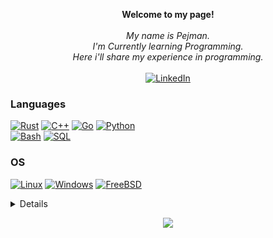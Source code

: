   
 <p align="center"> 
     <b>Welcome to my page!</b><br><br> 
     <i> 
         My name is Pejman.<br> 
         I'm Currently learning Programming.<br> 
         Here i'll share my experience in programming.<br> 
     </i><br> 
     <a href="https://www.linkedin.com/in/PejmanRezaei"> 
         <img src="https://img.shields.io/badge/LinkedIn-blue?style=flat-square&logo=linkedin" alt="LinkedIn"> 
     </a> 
 </p> 
  
 ### Languages 
 [![Rust](https://img.shields.io/badge/rust-black?style=for-the-badge&logo=rust)](https://github.com/PejmanCommits)
 [![C++](https://img.shields.io/badge/c++-black?style=for-the-badge&logo=cplusplus)](https://github.com/PejmanCommits)
 [![Go](https://img.shields.io/badge/go-black?style=for-the-badge&logo=go)](https://github.com/PejmanCommits)
 [![Python](https://img.shields.io/badge/python-black?style=for-the-badge&logo=python)](https://github.com/PejmanCommits)  
 [![Bash](https://img.shields.io/badge/bash-black?style=for-the-badge&logo=gnu-bash&logoColor=white)](https://github.com/PejmanCommits) 
 [![SQL](https://img.shields.io/badge/sql-black?style=for-the-badge&logo=mysql)](https://github.com/PejmanCommits) 
  
 ### OS 
 [![Linux](https://img.shields.io/badge/linux-black?style=for-the-badge&logo=Linux)](https://github.com/PejmanCommits) 
 [![Windows](https://img.shields.io/badge/Windows-black?style=for-the-badge&logo=Windows)](https://github.com/PejmanCommits) 
 [![FreeBSD](https://img.shields.io/badge/FreeBSD-black?style=for-the-badge&logo=FreeBSD)](https://github.com/PejmanCommits)


<details> 
 <p align="center"> 
   <a href="https://github.com/PejmanCommits"> 
     <img src="http://github-profile-summary-cards.vercel.app/api/cards/profile-details?username=PejmanCommits&theme=transparent" /> 
   </a> 
   <a href="https://github.com/PejmanCommits"> 
     <img src="https://github-readme-streak-stats.herokuapp.com/?user=PejmanCommits&hide_border=true&card_width=338&theme=transparent" /> 
   </a> 
   <a href="https://github.com/PejmanCommits"> 
     <img src="http://github-profile-summary-cards.vercel.app/api/cards/stats?username=PejmanCommits&theme=transparent" /> 
   </a> 
   <a href="https://github.com/PejmanCommits"> 
     <img src="https://github-readme-stats.vercel.app/api/top-langs/?username=PejmanCommits&langs_count=10&exclude_repo=&hide=jupyter%20notebook,vim%20script,cmake,makefile,batchfile,emacs%20lisp,css,html&layout=default&card_width=699&hide_border=true&theme=transparent" /> 
   </a> 
 </p> 
 </details> 
  
 <p align="center"> 
   <a href="https://github.com/PejmanCommits"> 
     <img src="https://komarev.com/ghpvc/?username=PejmanCommits&color=blue&style=flat)" /> 
   </a> 
  </p> 
<!--
**PejmanCommits/PejmanCommits** is a ✨ _special_ ✨ repository because its `README.md` (this file) appears on your GitHub profile.

Here are some ideas to get you started:

- 🔭 I’m currently working on ...
- 🌱 I’m currently learning ...
- 👯 I’m looking to collaborate on ...
- 🤔 I’m looking for help with ...
- 💬 Ask me about ...
- 📫 How to reach me: ...
- 😄 Pronouns: ...
- ⚡ Fun fact: ...
-->
<!--
**PejmanCommits/PejmanCommits** is a ✨ _special_ ✨ repository because its `README.md` (this file) appears on your GitHub profile.

Here are some ideas to get you started:

- 🔭 I’m currently working on ...
- 🌱 I’m currently learning ...
- 👯 I’m looking to collaborate on ...
- 🤔 I’m looking for help with ...
- 💬 Ask me about ...
- 📫 How to reach me: ...
- 😄 Pronouns: ...
- ⚡ Fun fact: ...
-->
